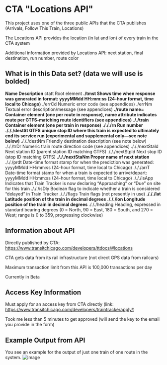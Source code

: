 # CTA "Locations API"
This project uses one of the three public APIs that the CTA publishes (Arrivals, Follow This Train, Locations)

The Locations API provides the location (in lat and lon) of every train in the CTA system

Additional information provided by Locations API: next station, final destination, run number, route color

## What is in this Data set? (data we will use is bolded)
**Name                Description**
ctatt               Root element
**./tmst              Shows time when response was generated in format: yyyyMMdd HH:mm:ss (24-hour format, time local to Chicago)**
./errCd             Numeric error code (see appendices)
./errNm             Textual error description/message (see appendices)
**./route name=       Container element (one per route in response), name attribute indicates route per GTFS-matching route identifiers (see appendices)**
**././train           Container element (one per train in response)**
**./././rn            Run number**
**./././destSt        GTFS unique stop ID where this train is expected to ultimately end its service run (experimental and supplemental only—see note below)**
./././destNm        Friendly destination description (see note below)
./././trDr          Numeric train route direction code (see appendices)
./././nextStaId     Next station ID (parent station ID matching GTFS)
./././nextStpId     Next stop ID (stop ID matching GTFS)
**./././nextStaNm     Proper name of next station**
./././prdt          Date-time format stamp for when the prediction was generated:  yyyyMMdd HH:mm:ss (24-hour format, time local to Chicago)
./././arrT          Date-time format stamp for when a train is expected to arrive/depart: yyyyMMdd HH:mm:ss (24-hour format, time local to Chicago)
./././isApp         Indicates that Train Tracker is now declaring “Approaching” or “Due” on site for this train
./././isDly         Boolean flag to indicate whether a train is considered “delayed” in Train Tracker
./././flags         Train flags (not presently in use)
**./././lat           Latitude position of the train in decimal degrees**
**./././lon           Longitude position of the train in decimal degrees**
./././heading       Heading, expressed in standard bearing degrees (0 = North, 90 = East, 180 = South, and 270 = West; range is 0 to 359, progressing clockwise)

## Information about API
Directly published by CTA: https://www.transitchicago.com/developers/ttdocs/#locations

CTA gets data from its rail infrastructure (not direct GPS data from railcars)

Maximum transaction limit from this API is 100,000 transactions per day

Currently in Beta

## Access Key Information
Must apply for an access key from CTA directly (link: https://www.transitchicago.com/developers/traintrackerapply/)

Took me less than 5 minutes to get approved (will send the key to the email you provide in the form)

## Example Output from API 
You see an example for the output of just one train of one route in the system. 
![image](https://github.com/user-attachments/assets/1e943c98-c66b-46e9-a0ab-62ac2446dc23)

